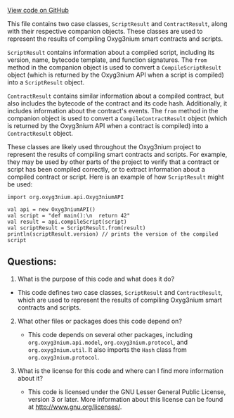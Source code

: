 [View code on GitHub](https://github.com/oxyg3nium/oxyg3nium/ralphc/src/main/scala/org/oxyg3nium/ralphc/Result.scala)

This file contains two case classes, `ScriptResult` and `ContractResult`, along with their respective companion objects. These classes are used to represent the results of compiling Oxyg3nium smart contracts and scripts.

`ScriptResult` contains information about a compiled script, including its version, name, bytecode template, and function signatures. The `from` method in the companion object is used to convert a `CompileScriptResult` object (which is returned by the Oxyg3nium API when a script is compiled) into a `ScriptResult` object.

`ContractResult` contains similar information about a compiled contract, but also includes the bytecode of the contract and its code hash. Additionally, it includes information about the contract's events. The `from` method in the companion object is used to convert a `CompileContractResult` object (which is returned by the Oxyg3nium API when a contract is compiled) into a `ContractResult` object.

These classes are likely used throughout the Oxyg3nium project to represent the results of compiling smart contracts and scripts. For example, they may be used by other parts of the project to verify that a contract or script has been compiled correctly, or to extract information about a compiled contract or script. Here is an example of how `ScriptResult` might be used:

```
import org.oxyg3nium.api.Oxyg3niumAPI

val api = new Oxyg3niumAPI()
val script = "def main():\n  return 42"
val result = api.compileScript(script)
val scriptResult = ScriptResult.from(result)
println(scriptResult.version) // prints the version of the compiled script
```
## Questions: 
 1. What is the purpose of this code and what does it do?
   - This code defines two case classes, `ScriptResult` and `ContractResult`, which are used to represent the results of compiling Oxyg3nium smart contracts and scripts.

2. What other files or packages does this code depend on?
   - This code depends on several other packages, including `org.oxyg3nium.api.model`, `org.oxyg3nium.protocol`, and `org.oxyg3nium.util`. It also imports the `Hash` class from `org.oxyg3nium.protocol`.

3. What is the license for this code and where can I find more information about it?
   - This code is licensed under the GNU Lesser General Public License, version 3 or later. More information about this license can be found at <http://www.gnu.org/licenses/>.